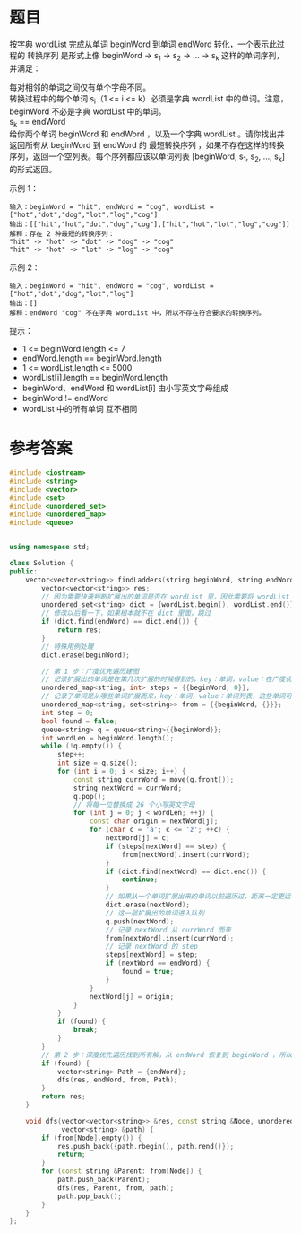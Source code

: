 # 题目
按字典 wordList 完成从单词 beginWord 到单词 endWord 转化，一个表示此过程的 转换序列 是形式上像 beginWord -> s<sub>1</sub> -> s<sub>2</sub> -> ... -> s<sub>k</sub> 这样的单词序列，并满足：

每对相邻的单词之间仅有单个字母不同。<br>
转换过程中的每个单词 s<sub>i</sub>（1 <= i <= k）必须是字典 wordList 中的单词。注意，beginWord 不必是字典 wordList 中的单词。<br>
s<sub>k</sub> == endWord<br>
给你两个单词 beginWord 和 endWord ，以及一个字典 wordList 。请你找出并返回所有从 beginWord 到 endWord 的 最短转换序列 ，如果不存在这样的转换序列，返回一个空列表。每个序列都应该以单词列表 [beginWord, s<sub>1</sub>, s<sub>2</sub>, ..., s<sub>k</sub>] 的形式返回。


示例 1：

    输入：beginWord = "hit", endWord = "cog", wordList = ["hot","dot","dog","lot","log","cog"]
    输出：[["hit","hot","dot","dog","cog"],["hit","hot","lot","log","cog"]]
    解释：存在 2 种最短的转换序列：
    "hit" -> "hot" -> "dot" -> "dog" -> "cog"
    "hit" -> "hot" -> "lot" -> "log" -> "cog"
示例 2：

    输入：beginWord = "hit", endWord = "cog", wordList = ["hot","dot","dog","lot","log"]
    输出：[]
    解释：endWord "cog" 不在字典 wordList 中，所以不存在符合要求的转换序列。 

提示：

* 1 <= beginWord.length <= 7
* endWord.length == beginWord.length
* 1 <= wordList.length <= 5000
* wordList[i].length == beginWord.length
* beginWord、endWord 和 wordList[i] 由小写英文字母组成
* beginWord != endWord
* wordList 中的所有单词 互不相同

# 参考答案
```c++
#include <iostream>
#include <string>
#include <vector>
#include <set>
#include <unordered_set>
#include <unordered_map>
#include <queue>


using namespace std;

class Solution {
public:
    vector<vector<string>> findLadders(string beginWord, string endWord, vector<string> &wordList) {
        vector<vector<string>> res;
        // 因为需要快速判断扩展出的单词是否在 wordList 里，因此需要将 wordList 存入哈希表，这里命名为「字典」
        unordered_set<string> dict = {wordList.begin(), wordList.end()};
        // 修改以后看一下，如果根本就不在 dict 里面，跳过
        if (dict.find(endWord) == dict.end()) {
            return res;
        }
        // 特殊用例处理
        dict.erase(beginWord);

        // 第 1 步：广度优先遍历建图
        // 记录扩展出的单词是在第几次扩展的时候得到的，key：单词，value：在广度优先遍历的第几层
        unordered_map<string, int> steps = {{beginWord, 0}};
        // 记录了单词是从哪些单词扩展而来，key：单词，value：单词列表，这些单词可以变换到 key ，它们是一对多关系
        unordered_map<string, set<string>> from = {{beginWord, {}}};
        int step = 0;
        bool found = false;
        queue<string> q = queue<string>{{beginWord}};
        int wordLen = beginWord.length();
        while (!q.empty()) {
            step++;
            int size = q.size();
            for (int i = 0; i < size; i++) {
                const string currWord = move(q.front());
                string nextWord = currWord;
                q.pop();
                // 将每一位替换成 26 个小写英文字母
                for (int j = 0; j < wordLen; ++j) {
                    const char origin = nextWord[j];
                    for (char c = 'a'; c <= 'z'; ++c) {
                        nextWord[j] = c;
                        if (steps[nextWord] == step) {
                            from[nextWord].insert(currWord);
                        }
                        if (dict.find(nextWord) == dict.end()) {
                            continue;
                        }
                        // 如果从一个单词扩展出来的单词以前遍历过，距离一定更远，为了避免搜索到已经遍历到，且距离更远的单词，需要将它从 dict 中删除
                        dict.erase(nextWord);
                        // 这一层扩展出的单词进入队列
                        q.push(nextWord);
                        // 记录 nextWord 从 currWord 而来
                        from[nextWord].insert(currWord);
                        // 记录 nextWord 的 step
                        steps[nextWord] = step;
                        if (nextWord == endWord) {
                            found = true;
                        }
                    }
                    nextWord[j] = origin;
                }
            }
            if (found) {
                break;
            }
        }
        // 第 2 步：深度优先遍历找到所有解，从 endWord 恢复到 beginWord ，所以每次尝试操作 path 列表的头部
        if (found) {
            vector<string> Path = {endWord};
            dfs(res, endWord, from, Path);
        }
        return res;
    }

    void dfs(vector<vector<string>> &res, const string &Node, unordered_map<string, set<string>> &from,
             vector<string> &path) {
        if (from[Node].empty()) {
            res.push_back({path.rbegin(), path.rend()});
            return;
        }
        for (const string &Parent: from[Node]) {
            path.push_back(Parent);
            dfs(res, Parent, from, path);
            path.pop_back();
        }
    }
};
